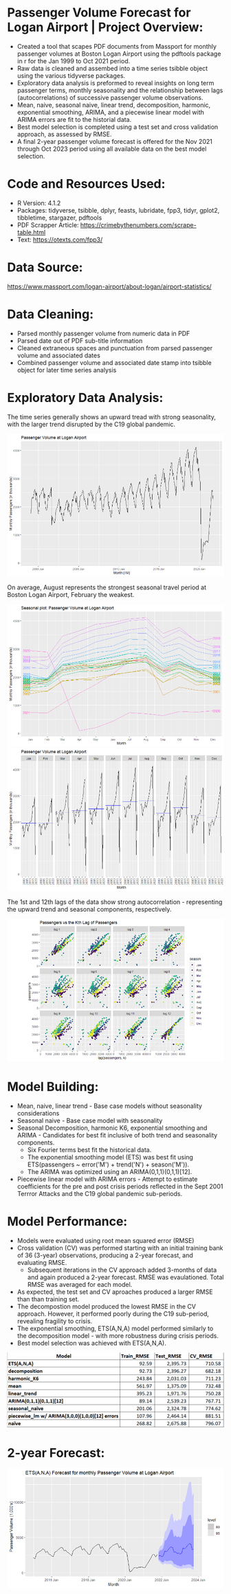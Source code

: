 # Passenger Volume Forecast for Logan Airport | Project Overview:
* Created a tool that scapes PDF documents from Massport for monthly passenger volumes at Boston Logan Airport using the pdftools package in r for the Jan 1999 to Oct 2021 period.
* Raw data is cleaned and assembed into a time series tsibble object using the various tidyverse packages.
* Exploratory data analysis is preformed to reveal insights on long term passenger terms, monthly seasonality and the relationship between lags (autocorrelations) of successive passenger volume observations.
* Mean, naive, seasonal naive, linear trend, decomposition, harmonic, exponential smoothing, ARIMA, and a piecewise linear model with ARIMA errors are fit to the historial data.
* Best model selection is completed using a test set and cross validation approach, as assessed by RMSE.
* A final 2-year passenger volume forecast is offered for the Nov 2021 through Oct 2023 period using all available data on the best model selection.

# Code and Resources Used:
* R Version: 4.1.2
* Packages: tidyverse, tsibble, dplyr, feasts, lubridate, fpp3, tidyr, gplot2, tibbletime, stargazer, pdftools
* PDF Scrapper Article: https://crimebythenumbers.com/scrape-table.html
* Text: https://otexts.com/fpp3/

# Data Source:
https://www.massport.com/logan-airport/about-logan/airport-statistics/

# Data Cleaning:
* Parsed monthly passenger volume from numeric data in PDF
* Parsed date out of PDF sub-title information
* Cleaned extraneous spaces and punctuation from parsed passenger volume and associated dates
* Combined passenger volume and associated date stamp into tsibble object for later time series analysis

# Exploratory Data Analysis:
The time series generally shows an upward tread with strong seasonality, with the larger trend disrupted by the C19 global pandemic.

![](https://github.com/ross-walendziak/Passenger-Forecast/blob/main/graphics/Raw%20Time%20Series%20Plot.png)

On average, August represents the strongest seasonal travel period at Boston Logan Airport, February the weakest.

![](https://github.com/ross-walendziak/Passenger-Forecast/blob/main/graphics/Seasonal%20Plot.png) 
![](https://github.com/ross-walendziak/Passenger-Forecast/blob/main/graphics/Seasonal%20Subseries.png)

The 1st and 12th lags of the data show strong autocorrelation - representing the upward trend and seasonal components, respectively.

![](https://github.com/ross-walendziak/Passenger-Forecast/blob/main/graphics/Autocorrelation%20Plot.png)

# Model Building:

* Mean, naive, linear trend - Base case models without seasonality considerations
* Seasonal naive - Base case model with seasonality
* Seasonal Decomposition, harmonic K6, exponential smoothing and ARIMA - Candidates for best fit inclusive of both trend and seasonality components. 
  * Six Fourier terms best fit the historical data.
  * The exponential smoothing model (ETS) was best fit using ETS(passengers ~ error('M') + trend('N') + season('M')).  
  * The ARIMA was optimized using an ARIMA(0,1,1)(0,1,1)[12].
* Piecewise linear model with ARIMA errors - Attempt to estimate coefficients for the pre and post crisis periods reflected in the Sept 2001 Terrror Attacks and the C19 global pandemic sub-periods.

# Model Performance:

* Models were evaluated using root mean squared error (RMSE)
* Cross validation (CV) was performed starting with an initial training bank of 36 (3-year) observations, producing a 2-year forecast, and evaluating RMSE.
  * Subsequent iterations in the CV approach added 3-months of data and again produced a 2-year forecast.  RMSE was evaulationed. Total RMSE was averaged for each model.
* As expected, the test set and CV aproaches produced a larger RMSE than than training set. 
* The decompostion model produced the lowest RMSE in the CV approach.  However, it performed poorly during the C19 sub-period, revealing fragility to crisis.
* The exponential smoothing, ETS(A,N,A) model performed similarly to the decomposition model - with more robustness during crisis periods.
* Best model selection was achieved with ETS(A,N,A).

![](https://github.com/ross-walendziak/Passenger-Forecast/blob/main/graphics/Model%20Performance.png)

# 2-year Forecast:
![](https://github.com/ross-walendziak/Passenger-Forecast/blob/main/graphics/Final%20ETS%20forecast.png)
